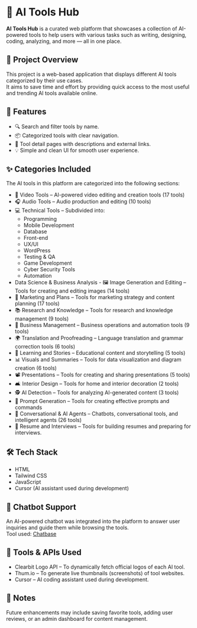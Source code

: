 # 🧠 AI Tools Hub

**AI Tools Hub** is a curated web platform that showcases a collection of AI-powered tools to help users with various tasks such as writing, designing, coding, analyzing, and more — all in one place.

## 🚀 Project Overview

This project is a web-based application that displays different AI tools categorized by their use cases.  
It aims to save time and effort by providing quick access to the most useful and trending AI tools available online.

## 🎯 Features

- 🔍 Search and filter tools by name.  
- 📦 Categorized tools with clear navigation.  
- 📝 Tool detail pages with descriptions and external links.  
- 💡 Simple and clean UI for smooth user experience.

## ✨ Categories Included

The AI tools in this platform are categorized into the following sections:

- 🎥 Video Tools – AI-powered video editing and creation tools (17 tools)  
- 🎧 Audio Tools – Audio production and editing (10 tools)  
- 💻 Technical Tools – Subdivided into:
  - Programming  
  - Mobile Development  
  - Database  
  - Front-end  
  - UX/UI  
  - WordPress  
  - Testing & QA  
  - Game Development  
  - Cyber Security Tools  
  - Automation  
- Data Science & Business Analysis  - 🖼️ Image Generation and Editing – Tools for creating and editing images (14 tools)  
- 📢 Marketing and Plans – Tools for marketing strategy and content planning (17 tools)  
- 📚 Research and Knowledge – Tools for research and knowledge management (9 tools)  
- 🏢 Business Management – Business operations and automation tools (9 tools)  
- 🌍 Translation and Proofreading – Language translation and grammar correction tools (6 tools)  
- 📖 Learning and Stories – Educational content and storytelling (5 tools)  
- 📊 Visuals and Summaries – Tools for data visualization and diagram creation (6 tools)  
- 📽️ Presentations – Tools for creating and sharing presentations (5 tools)  
- 🛋️ Interior Design – Tools for home and interior decoration (2 tools)  
- 🕵️ AI Detection – Tools for analyzing AI-generated content (3 tools)  
- 💬 Prompt Generation – Tools for creating effective prompts and commands  
- 🤖 Conversational & AI Agents – Chatbots, conversational tools, and intelligent agents (26 tools)  
- 📄 Resume and Interviews – Tools for building resumes and preparing for interviews.

## 🛠️ Tech Stack

- HTML  
- Tailwind CSS  
- JavaScript  
- Cursor (AI assistant used during development)

## 🤖 Chatbot Support

An AI-powered chatbot was integrated into the platform to answer user inquiries and guide them while browsing the tools.  
Tool used: [Chatbase](https://www.chatbase.co/)

## 🔌 Tools & APIs Used

- Clearbit Logo API – To dynamically fetch official logos of each AI tool.  
- Thum.io – To generate live thumbnails (screenshots) of tool websites.  
- Cursor – AI coding assistant used during development.

## 📌 Notes

Future enhancements may include saving favorite tools, adding user reviews, or an admin dashboard for content management.

